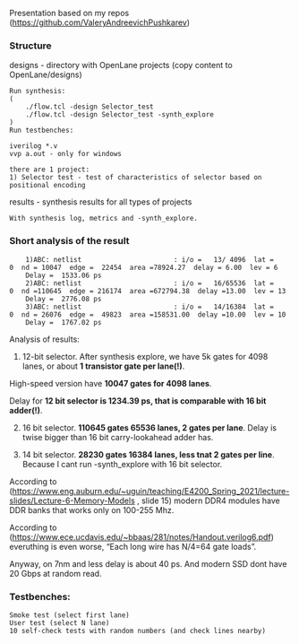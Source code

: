 Presentation based on my repos (https://github.com/ValeryAndreevichPushkarev)

### Structure


designs - directory with OpenLane projects (copy content to OpenLane/designs)

	Run synthesis:
	(
		./flow.tcl -design Selector_test
		./flow.tcl -design Selector_test -synth_explore 
	)
	Run testbenches:

	iverilog *.v
	vvp a.out - only for windows

	there are 1 project:
	1) Selector test - test of characteristics of selector based on positional encoding


results - synthesis results for all types of projects

	With synthesis log, metrics and -synth_explore.
### Short analysis of the result

		1)ABC: netlist                       : i/o =   13/ 4096  lat =    0  nd = 10047  edge =  22454  area =78924.27  delay = 6.00  lev = 6
		Delay =  1533.06 ps 
		2)ABC: netlist                       : i/o =   16/65536  lat =    0  nd =110645  edge = 216174  area =672794.38  delay =13.00  lev = 13
		Delay =  2776.08 ps
		3)ABC: netlist                       : i/o =   14/16384  lat =    0  nd = 26076  edge =  49823  area =158531.00  delay =10.00  lev = 10
		Delay =  1767.02 ps

Analysis of results:
1) 12-bit selector. After synthesis explore, we have 5k gates for 4098 lanes, or about **1 transistor gate per lane(!)**.

High-speed version have **10047 gates for 4098 lanes**.

Delay for **12 bit selector is 1234.39 ps, that is comparable with 16 bit adder(!)**.

2) 16 bit selector. **110645 gates 65536 lanes, 2 gates per lane**. Delay is twise bigger than 16 bit carry-lookahead adder has.

3) 14 bit selector. **28230 gates 16384 lanes, less tnat 2 gates per line**. Because I cant run -synth_explore with 16 bit selector.

According to (https://www.eng.auburn.edu/~uguin/teaching/E4200_Spring_2021/lecture-slides/Lecture-6-Memory-Models , slide 15) modern DDR4 modules have DDR banks that works only on 100-255 Mhz.

According to (https://www.ece.ucdavis.edu/~bbaas/281/notes/Handout.verilog6.pdf) everuthing is even worse, “Each long wire has N/4=64 gate loads”.

Anyway, on 7nm and less delay is about 40 ps. And modern SSD dont have 20 Gbps at random read.
    

### Testbenches:
	Smoke test (select first lane)
  	User test (select N lane)
	10 self-check tests with random numbers (and check lines nearby)
